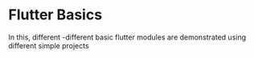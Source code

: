 # Flutter Basics
In this, different -different basic flutter modules are demonstrated using different simple projects
